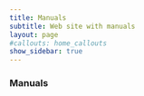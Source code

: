 ```yaml
---
title: Manuals
subtitle: Web site with manuals
layout: page
#callouts: home_callouts
show_sidebar: true
---
```


<h3>Manuals</h3>
